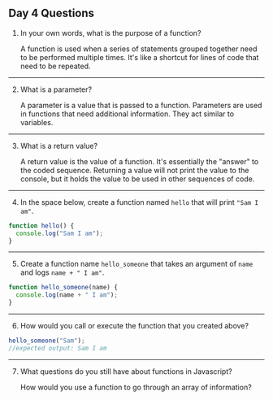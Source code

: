 ## Day 4 Questions

1. In your own words, what is the purpose of a function?

      A function is used when a series of statements grouped together need to be performed multiple times. It's like a shortcut for lines of code that need to be repeated.
___
2. What is a parameter?

      A parameter is a value that is passed to a function. Parameters are used in functions that need additional information. They act similar to variables.
___
3. What is a return value?

      A return value is the value of a function. It's essentially the "answer" to the coded sequence. Returning a value will not print the value to the console, but it holds the value to be used in other sequences of code.
___
4. In the space below, create a function named `hello` that will print `"Sam I am"`.

```Javascript
function hello() {
  console.log("Sam I am");
}
```
___
5. Create a function name `hello_someone` that takes an argument of `name` and logs `name + " I am"`.

```Javascript
function hello_someone(name) {
  console.log(name + " I am");
}
```
___
6. How would you call or execute the function that you created above?

```Javascript
hello_someone("Sam");
//expected output: Sam I am
```
___
7. What questions do you still have about functions in Javascript?

      How would you use a function to go through an array of information?
